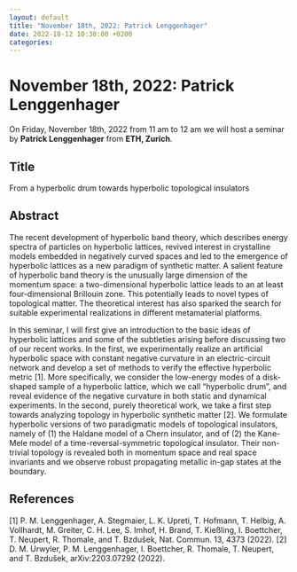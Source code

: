 ```yaml
---
layout: default
title: "November 18th, 2022: Patrick Lenggenhager"
date: 2022-10-12 10:30:00 +0200
categories:
---
```


# November 18th, 2022: Patrick Lenggenhager

On Friday, November 18th, 2022 from 11 am to 12 am we will host a seminar by **Patrick Lenggenhager** from **ETH, Zurich**. 

## Title

From a hyperbolic drum towards hyperbolic topological insulators

## Abstract 

The recent development of hyperbolic band theory, which describes energy spectra of particles on hyperbolic lattices, revived interest in crystalline models embedded in negatively curved spaces and led to the emergence of hyperbolic lattices as a new paradigm of synthetic matter. A salient feature of hyperbolic band theory is the unusually large dimension of the momentum space: a two-dimensional hyperbolic lattice leads to an at least four-dimensional Brillouin zone. This potentially leads to novel types of topological matter. The theoretical interest has also sparked the search for suitable experimental realizations in different metamaterial platforms.

In this seminar, I will first give an introduction to the basic ideas of hyperbolic lattices and some of the subtleties arising before discussing two of our recent works. In the first, we experimentally realize an artificial hyperbolic space with constant negative curvature in an electric-circuit network and develop a set of methods to verify the effective hyperbolic metric [1]. More specifically, we consider the low-energy modes of a disk-shaped sample of a hyperbolic lattice, which we call “hyperbolic drum”, and reveal evidence of the negative curvature in both static and dynamical experiments. In the second, purely theoretical work, we take a first step towards analyzing topology in hyperbolic synthetic matter [2]. We formulate hyperbolic versions of two paradigmatic models of topological insulators, namely of (1) the Haldane model of a Chern insulator, and of (2) the Kane-Mele model of a time-reversal-symmetric topological insulator. Their non-trivial topology is revealed both in momentum space and real space invariants and we observe robust propagating metallic in-gap states at the boundary.


## References

[1] P. M. Lenggenhager, A. Stegmaier, L. K. Upreti, T. Hofmann, T. Helbig, A. Vollhardt, M. Greiter, C. H. Lee, S. Imhof, H. Brand, T. Kießling, I. Boettcher, T. Neupert, R. Thomale, and T. Bzdušek, Nat. Commun. 13, 4373 (2022).
[2] D. M. Urwyler, P. M. Lenggenhager, I. Boettcher, R. Thomale, T. Neupert, and T. Bzdušek, arXiv:2203.07292 (2022).




